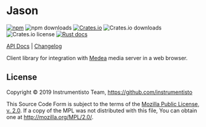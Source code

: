 Jason
=====

[![npm](https://img.shields.io/npm/v/medea-jason)](https://www.npmjs.com/package/medea-jason)
![npm downloads](https://img.shields.io/npm/dt/medea-jason)
[![Crates.io](https://img.shields.io/crates/v/medea-jason)](https://crates.io/crates/medea-jason)
![Crates.io downloads](https://img.shields.io/crates/d/medea-client-api-proto)
![Crates.io license](https://img.shields.io/crates/l/medea-jason)
[![Rust docs](https://docs.rs/medea-jason/badge.svg)](https://docs.rs/medea-jason)

[API Docs](https://docs.rs/medea-jason) |
[Changelog](https://github.com/instrumentisto/medea/blob/master/jason/CHANGELOG.md)

Client library for integration with [Medea] media server in a web browser.




## License

Copyright © 2019 Instrumentisto Team, <https://github.com/instrumentisto>

This Source Code Form is subject to the terms of the [Mozilla Public License, v. 2.0](https://github.com/instrumentisto/medea/blob/master/jason/LICENSE.md). If a copy of the MPL was not distributed with this file, You can obtain one at <http://mozilla.org/MPL/2.0/>.





[Medea]: https://github.com/instrumentisto/medea
